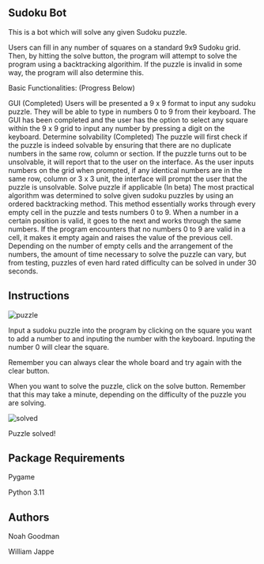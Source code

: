 Sudoku Bot
--------------------------------

This is a bot which will solve any given Sudoku puzzle.

Users can fill in any number of squares on a standard 9x9 Sudoku grid.
Then, by hitting the solve button, the program will attempt to solve the program using a backtracking algorithim.
If the puzzle is invalid in some way, the program will also determine this.

Basic Functionalities: (Progress Below)

GUI (Completed)
Users will be presented a 9 x 9 format to input any sudoku puzzle. They will be able to type in numbers 0 to 9 from their keyboard.
The GUI has been completed and the user has the option to select any square within the 9 x 9 grid to input any number by pressing a digit on the keyboard.
Determine solvability (Completed)
The puzzle will first check if the puzzle is indeed solvable by ensuring that there are no duplicate numbers in the same row, column or section. If the puzzle turns out to be unsolvable, it will report that to the user on the interface.
As the user inputs numbers on the grid when prompted, if any identical numbers are in the same row, column or 3 x 3 unit, the interface will prompt the user that the puzzle is unsolvable.
Solve puzzle if applicable (In beta)
The most practical algorithm was determined to solve given sudoku puzzles by using an ordered backtracking method. This method essentially works through every empty cell in the puzzle and tests numbers 0 to 9. When a number in a certain position is valid, it goes to the next and works through the same numbers. If the program encounters that no numbers 0 to 9 are valid in a cell, it makes it empty again and raises the value of the previous cell. Depending on the number of empty cells and the arrangement of the numbers, the amount of time necessary to solve the puzzle can vary, but from testing, puzzles of even hard rated difficulty can be solved in under 30 seconds.

Instructions
---------------------------

![puzzle](https://github.com/goodman-no/SudokuBot/assets/153043786/e123f7ff-4a31-4824-acaa-633b074a3e6b)

Input a sudoku puzzle into the program by clicking on the square you want to add a number to and inputing the number with the keyboard. Inputing the number 0 will clear the square.

Remember you can always clear the whole board and try again with the clear button.

When you want to solve the puzzle, click on the solve button. Remember that this may take a minute, depending on the difficulty of the puzzle you are solving.

![solved](https://github.com/goodman-no/SudokuBot/assets/153043786/f10ff123-7b1d-416b-9cbc-6487d8dafcc1)

Puzzle solved!

Package Requirements
----------------------------

Pygame

Python 3.11

Authors 
-----------------------

Noah Goodman

William Jappe

